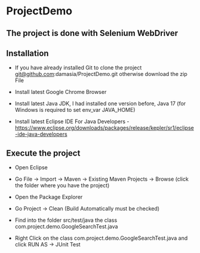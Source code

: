 # ProjectDemo 
## The project is done with Selenium WebDriver

## Installation
* If you have already installed Git to clone the project git@github.com:damasia/ProjectDemo.git otherwise download the zip File

* Install latest Google Chrome Browser

* Install latest Java JDK, I had installed one version before, Java 17 (for Windows is required to set env_var JAVA_HOME)

* Install latest Eclipse IDE For Java Developers - https://www.eclipse.org/downloads/packages/release/kepler/sr1/eclipse-ide-java-developers

## Execute the project

* Open Eclipse 

* Go File -> Import -> Maven -> Existing Maven Projects -> Browse (click the folder where you have the project)

* Open the Package Explorer

* Go Project -> Clean (Build Automatically must be checked)

* Find into the folder src/test/java the class com.project.demo.GoogleSearchTest.java

* Right Click on the class com.project.demo.GoogleSearchTest.java and click RUN AS -> JUnit Test
